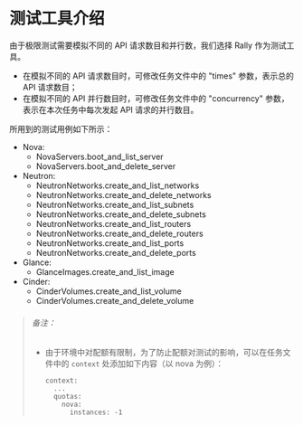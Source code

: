 # 测试工具介绍

由于极限测试需要模拟不同的 API 请求数目和并行数，我们选择 Rally 作为测试工具。

* 在模拟不同的 API 请求数目时，可修改任务文件中的 "times" 参数，表示总的 API 请求数目；
* 在模拟不同的 API 并行数目时，可修改任务文件中的 "concurrency" 参数，表示在本次任务中每次发起 API 请求的并行数目。

所用到的测试用例如下所示：

* Nova:
  * NovaServers.boot_and_list_server
  * NovaServers.boot_and_delete_server
* Neutron:
  * NeutronNetworks.create_and_list_networks
  * NeutronNetworks.create_and_delete_networks
  * NeutronNetworks.create_and_list_subnets
  * NeutronNetworks.create_and_delete_subnets
  * NeutronNetworks.create_and_list_routers
  * NeutronNetworks.create_and_delete_routers
  * NeutronNetworks.create_and_list_ports
  * NeutronNetworks.create_and_delete_ports
* Glance:
  * GlanceImages.create_and_list_image
* Cinder:
  * CinderVolumes.create_and_list_volume
  * CinderVolumes.create_and_delete_volume

> ###### 备注：
> * 由于环境中对配额有限制，为了防止配额对测试的影响，可以在任务文件中的 `context` 处添加如下内容（以 nova 为例）：
>   ```
>   context:
>     ...
>     quotas:
>       nova:
>         instances: -1
>   ```
